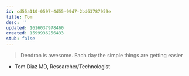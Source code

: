 ```yaml
---
id: cd55a110-0597-4d55-99d7-2bd63787959e
title: Tom
desc: ''
updated: 1616037978460
created: 1599936256433
stub: false
---
```


> Dendron is awesome.  Each day the simple things are getting easier

- Tom Diaz MD, Researcher/Technologist
